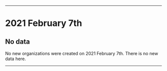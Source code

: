 
***

# 2021 February 7th

## No data

No new organizations were created on 2021 February 7th. There is no new data here.

***
